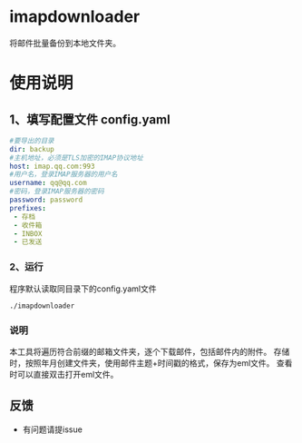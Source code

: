 # imapdownloader
将邮件批量备份到本地文件夹。
# 使用说明
## 1、填写配置文件 config.yaml
```yaml
#要导出的目录
dir: backup
#主机地址，必须是TLS加密的IMAP协议地址
host: imap.qq.com:993
#用户名，登录IMAP服务器的用户名
username: qq@qq.com
#密码，登录IMAP服务器的密码
password: password
prefixes:
 - 存档
 - 收件箱
 - INBOX
 - 已发送
```
### 2、运行
程序默认读取同目录下的config.yaml文件
```shell
./imapdownloader
```

### 说明
本工具将遍历符合前缀的邮箱文件夹，逐个下载邮件，包括邮件内的附件。
存储时，按照年月创建文件夹，使用邮件主题+时间戳的格式，保存为eml文件。
查看时可以直接双击打开eml文件。

## 反馈
* 有问题请提issue